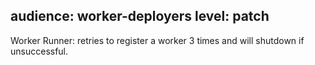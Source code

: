 audience: worker-deployers
level: patch
---
Worker Runner: retries to register a worker 3 times and will shutdown if unsuccessful.
